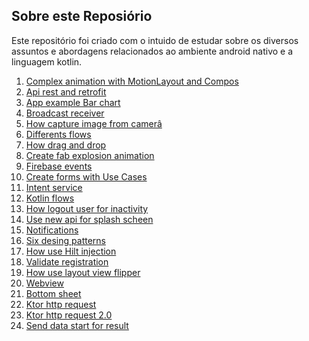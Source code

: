 ## Sobre este Reposiório

<p align="left">
  Este repositório foi criado com o intuido de estudar sobre os diversos assuntos e abordagens relacionados ao ambiente android nativo e a linguagem kotlin.
</p>

1. [Complex animation with MotionLayout and Compos](/AnimationWithMotionLayout)
2. [Api rest and retrofit](/ApiRest_Retrofit)
3. [App example Bar chart](/BarChart)
4. [Broadcast receiver](/Broadcast_Receiver)
5. [How capture image from camerâ](/Capture_Image_Camera)
6. [Differents flows](/Differents_flows)
7. [How drag and drop](/DragAndDrop)
8. [Create fab explosion animation](/Fab_explosion_animation)
9. [Firebase events](/FirebaseAnalyticsEvents)
10. [Create forms with Use Cases](/Forms_with_UseCase)
11. [Intent service](/Intent_Service)
12. [Kotlin flows](/KotlinFlows)
13. [How logout user for inactivity](/LogoutUserForInactivity)
14. [Use new api for splash scheen](/New_Api_SplashScreen)
15. [Notifications](/Notifications)
16. [Six desing patterns](/Six_Design_Patterns)
17. [How use Hilt injection](/TestHilt)
18. [Validate registration](/Validate_registration)
19. [How use layout view flipper](/View_flipper)
20. [Webview](/WebView)
21. [Bottom sheet](/bottom_sheet)
22. [Ktor http request](/ktor_http_request)
23. [Ktor http request 2.0](/ktor_http_request_2.0)
24. [Send data start for result](/sendDataStartForResult)
